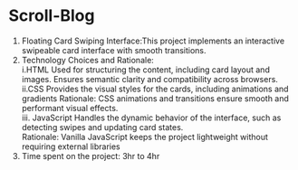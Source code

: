 # Scroll-Blog
1. Floating Card Swiping Interface:This project implements an interactive swipeable card interface with smooth transitions.
2. Technology Choices and Rationale: <br/>
   i.HTML 
Used for structuring the content, including card layout and images. 
Ensures semantic clarity and compatibility across browsers. <br/>
  ii.CSS
Provides the visual styles for the cards, including animations and gradients
Rationale: CSS animations and transitions ensure smooth and performant visual effects.<br/>
iii. JavaScript
Handles the dynamic behavior of the interface, such as detecting swipes and updating card states.<br/>
Rationale: Vanilla JavaScript keeps the project lightweight without requiring external libraries
3. Time spent on the project: 3hr to 4hr <br/>
